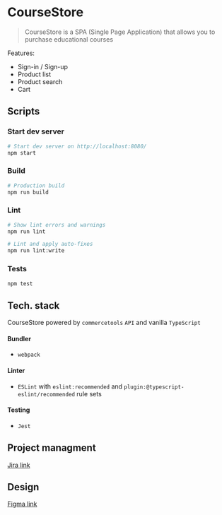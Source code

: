 # CourseStore

> CourseStore is a SPA (Single Page Application) that allows you to purchase educational courses

Features:

- Sign-in / Sign-up
- Product list
- Product search
- Cart

## Scripts

### Start dev server

```bash
# Start dev server on http://localhost:8080/
npm start
```

### Build

```bash
# Production build
npm run build
```

### Lint

```bash
# Show lint errors and warnings
npm run lint

# Lint and apply auto-fixes
npm run lint:write

```

### Tests

```bash
npm test
```

## Tech. stack

CourseStore powered by `commercetools` `API` and vanilla `TypeScript`

#### Bundler

- `webpack`

#### Linter

- `ESLint` with `eslint:recommended` and `plugin:@typescript-eslint/recommended` rule sets

#### Testing

- `Jest`

## Project managment
[Jira link](https://tamarafedanova.atlassian.net/jira/software/projects/KAN/boards/1)

## Design

[Figma link](https://www.figma.com/file/HLj8DILrDeAsb5pXJYvkGF/eCommerce?type=design&node-id=0-1&mode=design&t=CnX1wQyzrh0LVkMb-0)
